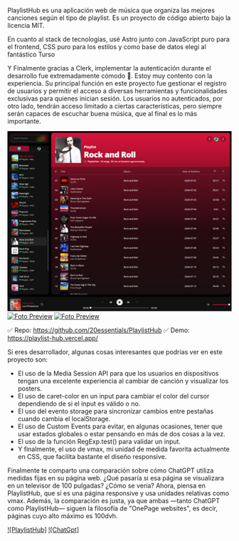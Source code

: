 PlaylistHub es una aplicación web de música que organiza las mejores canciones según el tipo de playlist. Es un proyecto de código abierto bajo la licencia MIT.

En cuanto al stack de tecnologías, usé Astro junto con JavaScript puro para el frontend, CSS puro para los estilos y como base de datos elegí al fantástico Turso 

Y Finalmente gracias a Clerk, implementar la autenticación durante el desarrollo fue extremadamente cómodo 👻. Estoy muy contento con la experiencia. Su principal función en este proyecto fue gestionar el registro de usuarios y permitir el acceso a diversas herramientas y funcionalidades exclusivas para quienes inician sesión. Los usuarios no autenticados, por otro lado, tendrán acceso limitado a ciertas características, pero siempre serán capaces de escuchar buena música, que al final es lo más importante.

[![Foto Preview](preview/PlaylistHub.png)](https://playlist-hub.vercel.app/)
[![Foto Preview](https://20essentials.github.io/project-000-949/assets/cover1.png)](https://playlist-hub.vercel.app/)
[![Foto Preview](https://20essentials.github.io/project-000-949/assets/cover2.png)](https://playlist-hub.vercel.app/)

✅ Repo: https://github.com/20essentials/PlaylistHub
✅ Demo: https://playlist-hub.vercel.app/

Si eres desarrollador, algunas cosas interesantes que podrías ver en este proyecto son:
- El uso de la Media Session API para que los usuarios en dispositivos tengan una excelente experiencia al cambiar de canción y visualizar los posters.
- El uso de caret-color en un input para cambiar el color del cursor dependiendo de si el input es válido o no.
- El uso del evento storage para sincronizar cambios entre pestañas cuando cambia el localStorage.
- El uso de Custom Events para evitar, en algunas ocasiones, tener que usar estados globales o estar pensando en más de dos cosas a la vez.
- El uso de la función RegExp.test() para validar un input.
- Y finalmente, el uso de vmax, mi unidad de medida favorita actualmente en CSS, que facilita bastante el diseño responsive.


Finalmente te comparto una comparación sobre cómo ChatGPT utiliza medidas fijas en su página web. ¿Qué pasaría si esa página se visualizara en un televisor de 100 pulgadas? ¿Cómo se vería?
Ahora, piensa en PlaylistHub, que sí es una página responsive y usa unidades relativas como vmax.
Además, la comparación es justa, ya que ambas —tanto ChatGPT como PlaylistHub— siguen la filosofía de "OnePage websites", es decir, páginas cuyo alto máximo es 100dvh.



[![PlaylistHub]](https://20essentials.github.io/project-000-949/assets/vid1.mp4)
[![ChatGpt]](https://20essentials.github.io/project-000-949/assets/vid2.mp4)



